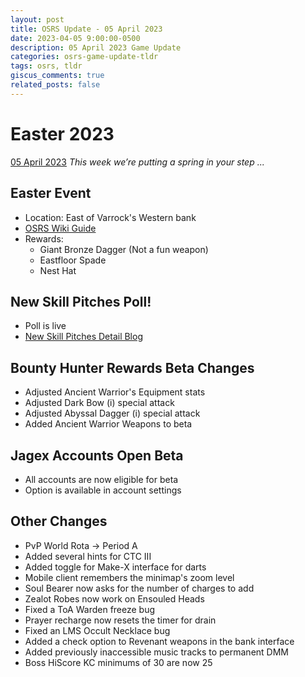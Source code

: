 ```yaml
---
layout: post
title: OSRS Update - 05 April 2023
date: 2023-04-05 9:00:00-0500
description: 05 April 2023 Game Update
categories: osrs-game-update-tldr
tags: osrs, tldr
giscus_comments: true
related_posts: false
---
```


# Easter 2023
[05 April 2023][1]
*This week we’re putting a spring in your step ...*

## Easter Event
- Location: East of Varrock's Western bank
- [OSRS Wiki Guide][2]
- Rewards:
    - Giant Bronze Dagger (Not a fun weapon)
    - Eastfloor Spade
    - Nest Hat

## New Skill Pitches Poll!
- Poll is live
- [New Skill Pitches Detail Blog][3]

## Bounty Hunter Rewards Beta Changes
- Adjusted Ancient Warrior's Equipment stats
- Adjusted Dark Bow (i) special attack
- Adjusted Abyssal Dagger (i) special attack
- Added Ancient Warrior Weapons to beta

## Jagex Accounts Open Beta
- All accounts are now eligible for beta
- Option is available in account settings

## Other Changes
- PvP World Rota -> Period A
- Added several hints for CTC III
- Added toggle for Make-X interface for darts
- Mobile client remembers the minimap's zoom level
- Soul Bearer now asks for the number of charges to add
- Zealot Robes now work on Ensouled Heads
- Fixed a ToA Warden freeze bug
- Prayer recharge now resets the timer for drain
- Fixed an LMS Occult Necklace bug
- Added a check option to Revenant weapons in the bank interface
- Added previously inaccessible music tracks to permanent DMM
- Boss HiScore KC minimums of 30 are now 25

[1]: https://secure.runescape.com/m=news/easter-2023?oldschool=1
[2]: https://oldschool.runescape.wiki/w/2023_Easter_event
[3]: https://secure.runescape.com/m=news/a=13/adding-a-new-skill-introducing-sailing-taming-and-shamanism-?oldschool=1